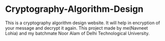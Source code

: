 # Cryptography-Algorithm-Design
This is a cryptography algorithm design website.
It will help in encryption of your message and decrypt it again.
This project made by me(Navneet Lohia) and my batchmate Noor Alam of Delhi Technological University.
